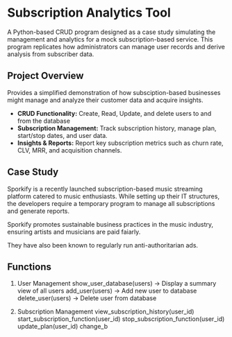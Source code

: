 # Subscription Analytics Tool
A Python-based CRUD program designed as a case study simulating the management and analytics for a mock subscription-based service. This program replicates how administrators can manage user records and derive analysis from subscriber data.

## Project Overview
Provides a simplified demonstration of how subsciption-based businesses might manage and analyze their customer data and acquire insights.
- **CRUD Functionality:** Create, Read, Update, and delete users to and from the database
- **Subscription Management:** Track subscription history, manage plan, start/stop dates, and user data.
- **Insights & Reports:** Report key subscription metrics such as churn rate, CLV, MRR, and acquisition channels.

## Case Study
Sporkify is a recently launched subscription-based music streaming platform catered to music enthusiasts. While setting up their IT structures, the developers require a temporary program to manage all subscriptions and generate reports. 

Sporkify promotes sustainable business practices in the music industry, ensuring artists and musicians are paid faiarly.

They have also been known to regularly run anti-authoritarian ads.

## Functions
1. User Management
show_user_database(users) -> Display a summary view of all users
add_user(users) -> Add new user to database
delete_user(users) -> Delete user from database

2. Subscription Management
view_subscription_history(user_id)
start_subscription_function(user_id)
stop_subscription_function(user_id)
update_plan(user_id)
change_b




